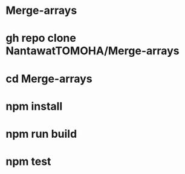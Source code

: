 # Merge-arrays
# gh repo clone NantawatTOMOHA/Merge-arrays
# cd Merge-arrays
# npm install
# npm run build
# npm test
